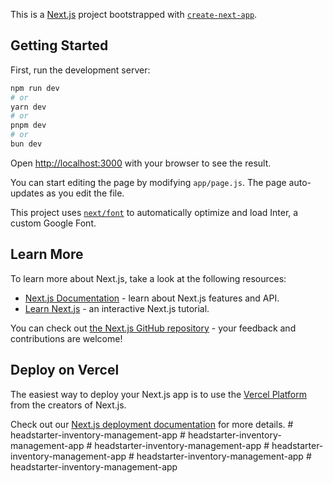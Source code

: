 This is a [Next.js](https://nextjs.org/) project bootstrapped with [`create-next-app`](https://github.com/vercel/next.js/tree/canary/packages/create-next-app).

## Getting Started

First, run the development server:

```bash
npm run dev
# or
yarn dev
# or
pnpm dev
# or
bun dev
```

Open [http://localhost:3000](http://localhost:3000) with your browser to see the result.

You can start editing the page by modifying `app/page.js`. The page auto-updates as you edit the file.

This project uses [`next/font`](https://nextjs.org/docs/basic-features/font-optimization) to automatically optimize and load Inter, a custom Google Font.

## Learn More

To learn more about Next.js, take a look at the following resources:

- [Next.js Documentation](https://nextjs.org/docs) - learn about Next.js features and API.
- [Learn Next.js](https://nextjs.org/learn) - an interactive Next.js tutorial.

You can check out [the Next.js GitHub repository](https://github.com/vercel/next.js/) - your feedback and contributions are welcome!

## Deploy on Vercel

The easiest way to deploy your Next.js app is to use the [Vercel Platform](https://vercel.com/new?utm_medium=default-template&filter=next.js&utm_source=create-next-app&utm_campaign=create-next-app-readme) from the creators of Next.js.

Check out our [Next.js deployment documentation](https://nextjs.org/docs/deployment) for more details.
#   h e a d s t a r t e r - i n v e n t o r y - m a n a g e m e n t - a p p  
 #   h e a d s t a r t e r - i n v e n t o r y - m a n a g e m e n t - a p p  
 #   h e a d s t a r t e r - i n v e n t o r y - m a n a g e m e n t - a p p  
 #   h e a d s t a r t e r - i n v e n t o r y - m a n a g e m e n t - a p p  
 #   h e a d s t a r t e r - i n v e n t o r y - m a n a g e m e n t - a p p  
 #   h e a d s t a r t e r - i n v e n t o r y - m a n a g e m e n t - a p p  
 